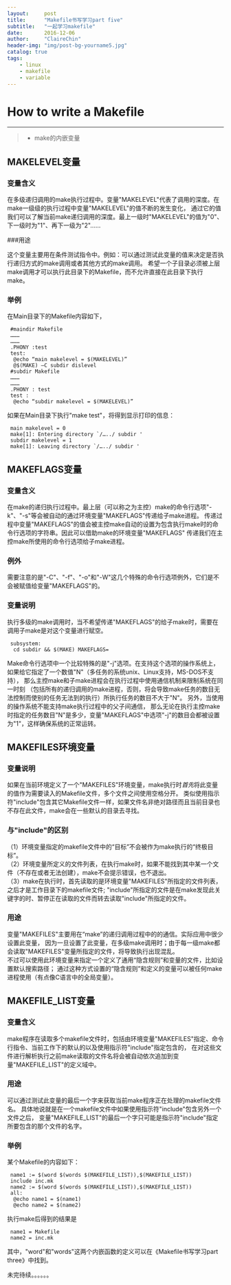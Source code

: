 ```yaml
---
layout:     post
title:      "Makefile书写学习part five"
subtitle:   "一起学习makefile"
date:       2016-12-06
author:     "ClaireChin"
header-img: "img/post-bg-yourname5.jpg"
catalog: true
tags:
    - linux
    - makefile
    - variable
---
```

>

# How to write a Makefile

------

> * make的内嵌变量

## MAKELEVEL变量

### 变量含义

在多级递归调用的make执行过程中。变量"MAKELEVEL"代表了调用的深度。在make一级级的执行过程中变量"MAKELEVEL"的值不断的发生变化，
通过它的值我们可以了解当前make递归调用的深度。最上一级时"MAKELEVEL"的值为"0"、下一级时为"1"、再下一级为"2"......

###用途

这个变量主要用在条件测试指令中。例如：可以通过测试此变量的值来决定是否执行递归方式的make调用或者其他方式的make调用。
希望一个子目录必须被上层make调用才可以执行此目录下的Makefile，而不允许直接在此目录下执行make。

### 举例

在Main目录下的Makefile内容如下，

     #maindir Makefile
     ………
     ………
     .PHONY :test
     test:
      @echo “main makelevel = $(MAKELEVEL)”
      @$(MAKE) –C subdir dislevel
     #subdir Makefile
     ………
     ………
     .PHONY : test
     test :
      @echo “subdir makelevel = $(MAKELEVEL)”
      
如果在Main目录下执行"make test"，将得到显示打印的信息：

     main makelevel = 0
     make[1]: Entering directory `/…../ subdir '
     subdir makelevel = 1
     make[1]: Leaving directory `/…../ subdir '
     
## MAKEFLAGS变量

### 变量含义

在make的递归执行过程中。最上层（可以称之为主控）make的命令行选项"-k"、"-s"等会被自动的通过环境变量"MAKEFLAGS"传递给子make进程。
传递过程中变量"MAKEFLAGS"的值会被主控make自动的设置为包含执行make时的命令行选项的字符串。因此可以借助make的环境变量"MAKEFLAGS" 
传递我们在主控make所使用的命令行选项给子make进程。

### 例外

需要注意的是"-C"、"-f"、"-o"和"-W"这几个特殊的命令行选项例外，它们是不会被赋值给变量"MAKEFLAGS"的。

### 变量说明

执行多级的make调用时，当不希望传递"MAKEFLAGS"的给子make时，需要在调用子make是对这个变量进行赋空。

     subsystem:
      cd subdir && $(MAKE) MAKEFLAGS=
      
Make命令行选项中一个比较特殊的是"-j"选项。在支持这个选项的操作系统上，如果给它指定了一个数值"N"（多任务的系统unix、Linux支持，MS-DOS不支持），
那么主控make和子make进程会在执行过程中使用通信机制来限制系统在同一时刻
（包括所有的递归调用的make进程，否则，将会导致make任务的数目无法控制而使别的任务无法到的执行）所执行任务的数目不大于"N"。
另外，当使用的操作系统不能支持make执行过程中的父子间通信，
那么无论在执行主控make时指定的任务数目"N"是多少，变量"MAKEFLAGS"中选项"-j"的数目会都被设置为"1"，这样确保系统的正常运转。

## MAKEFILES环境变量

### 变量说明

如果在当前环境定义了一个"MAKEFILES"环境变量，make执行时*首先*将此变量的值作为需要读入的Makefile文件，多个文件之间使用空格分开。
类似使用指示符"include"包含其它Makefile文件一样，如果文件名非绝对路径而且当前目录也不存在此文件，make会在一些默认的目录去寻找。

### 与"include"的区别

（1）环境变量指定的makefile文件中的“目标”不会被作为make执行的“终极目标”。<br>
（2）环境变量所定义的文件列表，在执行make时，如果不能找到其中某一个文件（不存在或者无法创建），make不会提示错误，也不退出。<br>
（3）make在执行时，首先读取的是环境变量"MAKEFILES"所指定的文件列表，之后才是工作目录下的makefile文件;
"include"所指定的文件是在make发现此关键字的时、暂停正在读取的文件而转去读取"include"所指定的文件。

### 用途

变量"MAKEFILES"主要用在“make”的递归调用过程中的的通信。实际应用中很少设置此变量，
因为一旦设置了此变量，在多级make调用时；由于每一级make都会读取"MAKEFILES"变量所指定的文件，将导致执行出现混乱。<br>
不过可以使用此环境变量来指定一个定义了通用“隐含规则”和变量的文件，比如设置默认搜索路径；
通过这种方式设置的“隐含规则”和定义的变量可以被任何make进程使用（有点像C语言中的全局变量）。

## MAKEFILE_LIST变量

### 变量含义

make程序在读取多个makefile文件时，包括由环境变量"MAKEFILES"指定、命令行指令、当前工作下的默认的以及使用指示符"include"指定包含的，
在对这些文件进行解析执行之前make读取的文件名将会被自动依次追加到变量"MAKEFILE_LIST"的定义域中。

### 用途

可以通过测试此变量的最后一个字来获取当前make程序正在处理的makefile文件名。
具体地说就是在一个makefile文件中如果使用指示符"include"包含另外一个文件之后，
变量"MAKEFILE_LIST"的最后一个字只可能是指示符"include"指定所要包含的那个文件的名字。

### 举例

某个Makefile的内容如下：

     name1 := $(word $(words $(MAKEFILE_LIST)),$(MAKEFILE_LIST))
     include inc.mk
     name2 := $(word $(words $(MAKEFILE_LIST)),$(MAKEFILE_LIST))
     all:
      @echo name1 = $(name1)
      @echo name2 = $(name2)
      
执行make后得到的结果是

     name1 = Makefile
     name2 = inc.mk
     
其中，"word"和"words"这两个内嵌函数的定义可以在《Makefile书写学习part three》中找到。

未完待续。。。。。。
